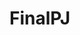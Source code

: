 # FinalPJ
<html>
  <head>
    <title> Network Society Website </title>
  </head>
  <body>
    
  </body>
</html>
